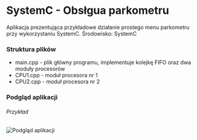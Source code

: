 # SystemC - Obsłgua parkometru

Aplikacja prezentująca przykładowe działanie prostego menu parkometru przy wykorzystaniu SystemC.
Środowisko: SystemC

### Struktura plików

* main.cpp - plik główny programu, implementuje kolejkę FIFO oraz dwa moduły procesorów
* CPU1.cpp - moduł procesora nr 1
* CPU2.cpp - moduł procesora nr 2

### Podgląd aplikacji
###### Przykład
![Podgląd aplikacji](https://github.com/Happis255/SystemyWbudowane_2020_PROJEKT/blob/master/01.png) 
